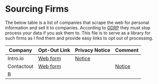 # Sourcing Firms

The below table is a list of companies that scrape the web for personal information and sell it to companies.
According to [GDRP](https://en.wikipedia.org/wiki/General_Data_Protection_Regulation) they must stop process your 
data if you ask them to. This file is to serve as a library for such firms as I find them and provide easy
links to opt out of processing.

| Company  | Opt-Out Link | Privacy Notice |Comment     |
|----------|--------------|----------------|-----|
| Intro.io | [Web form](https://app.intro.io/opt-out) | [Notice](https://app.intro.io/notices/21a32968-746e-46e3-b9e2-7af21eb5dda0)     |     |
| Contactout |[Web form](https://contactout.com/optout)             |                |[Notice](https://contactout.com/privacy_policy)     |
| B        |              |                |     |


